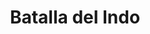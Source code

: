 ﻿---
title: "Batalla del Indo"
permalink: periodes_238.html
layout: periode
dataInici: 1221-11-24
sidebar: periodes
pares:
  - id: 302
    title: "Invasión del Imperio Corasmio"
    dataInici: "(1219)"
    dataFi: "(1221)"

fills:
jocsPrincipals:
jocsEscenaris:
jocsEpoca:
  - title: "Ancient Battles Deluxe Expansion Kit 2: Hell's Horsemen"
    bggId: 39777
    escenari: "Indus"

  - title: "Devil's Horsemen"
    bggId: 11274
    escenari: "The Indus"

jocsEpocaEscenaris:
---
